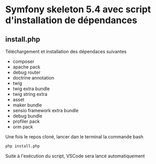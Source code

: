 # Symfony skeleton 5.4 avec script d'installation de dépendances
## install.php
Téléchargement et installation des dépendaces suivantes
- composer
- apache pack
- debug router
- doctrine annotation
- twig
- twig extra bundle
- twig string extra
- asset
- maker bundle
- sensio framework extra bundle
- debug bundle
- profiler pack
- orm pack

Une fois le repos cloné, lancer dan le terminal la commande bash
```bash
php install.php
```
Suite à l'exécution du script, VSCode sera lancé automatiquement
